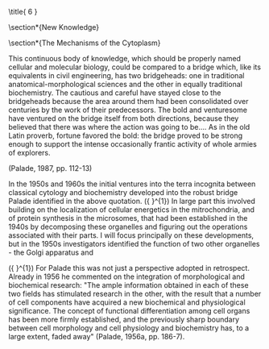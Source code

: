 \title{
6
}

\section*{New Knowledge}

\section*{The Mechanisms of the Cytoplasm}

This continuous body of knowledge, which should be properly named cellular and molecular biology, could be compared to a bridge which, like its equivalents in civil engineering, has two bridgeheads: one in traditional anatomical-morphological sciences and the other in equally traditional biochemistry. The cautious and careful have stayed close to the bridgeheads because the area around them had been consolidated over centuries by the work of their predecessors. The bold and venturesome have ventured on the bridge itself from both directions, because they believed that there was where the action was going to be.... As in the old Latin proverb, fortune favored the bold: the bridge proved to be strong enough to support the intense occasionally frantic activity of whole armies of explorers.

(Palade, 1987, pp. 112-13)

In the 1950s and 1960s the initial ventures into the terra incognita between classical cytology and biochemistry developed into the robust bridge Palade identified in the above quotation. \({ }^{1}\) In large part this involved building on the localization of cellular energetics in the mitrochondria, and of protein synthesis in the microsomes, that had been established in the 1940s by decomposing these organelles and figuring out the operations associated with their parts. I will focus principally on these developments, but in the 1950s investigators identified the function of two other organelles - the Golgi apparatus and

\({ }^{1}\) For Palade this was not just a perspective adopted in retrospect. Already in 1956 he commented on the integration of morphological and biochemical research: "The ample information obtained in each of these two fields has stimulated research in the other, with the result that a number of cell components have acquired a new biochemical and physiological significance. The concept of functional differentiation among cell organs has been more firmly established, and the previously sharp boundary between cell morphology and cell physiology and biochemistry has, to a large extent, faded away" (Palade, 1956a, pp. 186-7).